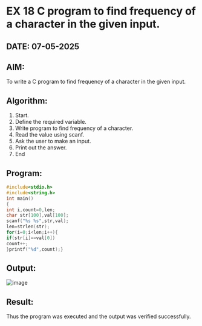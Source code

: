 # EX 18 C program to find frequency of a character in the given input.
## DATE: 07-05-2025
## AIM:
To write a C program to find frequency of a character in the given input.

## Algorithm:
1. Start.
2. Define the required variable.
3. Write program to find frequency of a character.
4. Read the value using scanf.
5. Ask the user to make an input.
6. Print out the answer.
7. End

## Program:
```c program
#include<stdio.h> 
#include<string.h> 
int main()
{
int i,count=0,len;
char str[100],val[100]; 
scanf("%s %s",str,val); 
len=strlen(str); 
for(i=0;i<len;i++){
if(str[i]==val[0]) 
count++;
}printf("%d",count);}
```

## Output:
![image](https://github.com/user-attachments/assets/d7ddee8b-e6b7-4e02-812a-df548f806dc8)

## Result:
Thus the program was executed and the output was verified successfully.
